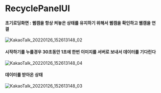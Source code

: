 # RecyclePanelUI

#### 초기로딩화면 : 웹캠을 항상 켜놓은 상태를 유지하기 위해서 웹캠을 확인하고 웹캠을 연결  
![KakaoTalk_20220126_152613148_02](https://user-images.githubusercontent.com/87767242/153551271-b66220a3-efb4-4bab-8675-6f6aa46d3975.png)




#### 시작하기를 누를경우 30초동안 1초에 한번 이미지를 서버로 보내서 데이터를 기다린다  
![KakaoTalk_20220126_152613148_04](https://user-images.githubusercontent.com/87767242/153551276-c475f5bf-e82f-4845-ba01-b1ee57d171b4.png)




#### 데이터를 받아온 상태  
![KakaoTalk_20220126_152613148_03](https://user-images.githubusercontent.com/87767242/153551273-cb6a5a7e-ad95-46d3-b7e3-962fd506f001.png)
